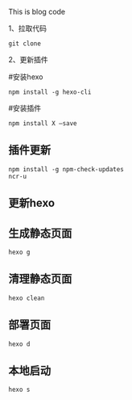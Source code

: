 This is blog code

1、拉取代码
```
git clone 
```

2、更新插件

#安装hexo
```
npm install -g hexo-cli
```
#安装插件
```
npm install X –save
```
## 插件更新
```
npm install -g npm-check-updates
ncr-u
```
## 更新hexo


## 生成静态页面
```
hexo g
```
## 清理静态页面
```
hexo clean
```
## 部署页面
```
hexo d
```
## 本地启动
```
hexo s
```